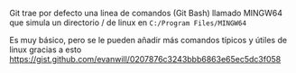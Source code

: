 Git trae por defecto una linea de comandos (Git Bash) llamado MINGW64 que simula un directorio / de linux en `C:/Program Files/MINGW64`

Es muy básico, pero se le pueden añadir más comandos típicos y útiles de linux gracias a esto https://gist.github.com/evanwill/0207876c3243bbb6863e65ec5dc3f058